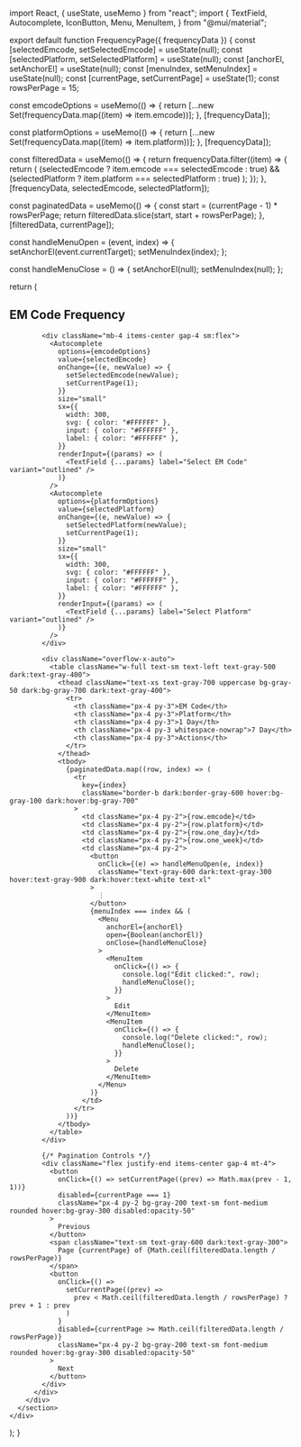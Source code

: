import React, { useState, useMemo } from "react";
import {
  TextField,
  Autocomplete,
  IconButton,
  Menu,
  MenuItem,
} from "@mui/material";

export default function FrequencyPage({ frequencyData }) {
  const [selectedEmcode, setSelectedEmcode] = useState(null);
  const [selectedPlatform, setSelectedPlatform] = useState(null);
  const [anchorEl, setAnchorEl] = useState(null);
  const [menuIndex, setMenuIndex] = useState(null);
  const [currentPage, setCurrentPage] = useState(1);
  const rowsPerPage = 15;

  const emcodeOptions = useMemo(() => {
    return [...new Set(frequencyData.map((item) => item.emcode))];
  }, [frequencyData]);

  const platformOptions = useMemo(() => {
    return [...new Set(frequencyData.map((item) => item.platform))];
  }, [frequencyData]);

  const filteredData = useMemo(() => {
    return frequencyData.filter((item) => {
      return (
        (selectedEmcode ? item.emcode === selectedEmcode : true) &&
        (selectedPlatform ? item.platform === selectedPlatform : true)
      );
    });
  }, [frequencyData, selectedEmcode, selectedPlatform]);

  const paginatedData = useMemo(() => {
    const start = (currentPage - 1) * rowsPerPage;
    return filteredData.slice(start, start + rowsPerPage);
  }, [filteredData, currentPage]);

  const handleMenuOpen = (event, index) => {
    setAnchorEl(event.currentTarget);
    setMenuIndex(index);
  };

  const handleMenuClose = () => {
    setAnchorEl(null);
    setMenuIndex(null);
  };

  return (
    <div id="reviews" role="tabpanel">
      <section className="bg-gray-50 dark:bg-gray-900 py-3 sm:py-5">
        <div className="mx-auto max-w-screen-xl px-4 2xl:px-0">
          <div className="mb-4 divide-y divide-gray-200 rounded-lg border border-gray-200 bg-white p-4 shadow-sm dark:divide-gray-700 dark:border-gray-700 dark:bg-gray-800 md:p-6">
            <div className="items-center justify-between pb-4 md:flex mb">
              <h2 className="mb-4 text-xl font-semibold text-gray-900 dark:text-white md:mb-0">
                EM Code Frequency
              </h2>
            </div>

            <div className="mb-4 items-center gap-4 sm:flex">
              <Autocomplete
                options={emcodeOptions}
                value={selectedEmcode}
                onChange={(e, newValue) => {
                  setSelectedEmcode(newValue);
                  setCurrentPage(1);
                }}
                size="small"
                sx={{
                  width: 300,
                  svg: { color: "#FFFFFF" },
                  input: { color: "#FFFFFF" },
                  label: { color: "#FFFFFF" },
                }}
                renderInput={(params) => (
                  <TextField {...params} label="Select EM Code" variant="outlined" />
                )}
              />
              <Autocomplete
                options={platformOptions}
                value={selectedPlatform}
                onChange={(e, newValue) => {
                  setSelectedPlatform(newValue);
                  setCurrentPage(1);
                }}
                size="small"
                sx={{
                  width: 300,
                  svg: { color: "#FFFFFF" },
                  input: { color: "#FFFFFF" },
                  label: { color: "#FFFFFF" },
                }}
                renderInput={(params) => (
                  <TextField {...params} label="Select Platform" variant="outlined" />
                )}
              />
            </div>

            <div className="overflow-x-auto">
              <table className="w-full text-sm text-left text-gray-500 dark:text-gray-400">
                <thead className="text-xs text-gray-700 uppercase bg-gray-50 dark:bg-gray-700 dark:text-gray-400">
                  <tr>
                    <th className="px-4 py-3">EM Code</th>
                    <th className="px-4 py-3">Platform</th>
                    <th className="px-4 py-3">1 Day</th>
                    <th className="px-4 py-3 whitespace-nowrap">7 Day</th>
                    <th className="px-4 py-3">Actions</th>
                  </tr>
                </thead>
                <tbody>
                  {paginatedData.map((row, index) => (
                    <tr
                      key={index}
                      className="border-b dark:border-gray-600 hover:bg-gray-100 dark:hover:bg-gray-700"
                    >
                      <td className="px-4 py-2">{row.emcode}</td>
                      <td className="px-4 py-2">{row.platform}</td>
                      <td className="px-4 py-2">{row.one_day}</td>
                      <td className="px-4 py-2">{row.one_week}</td>
                      <td className="px-4 py-2">
                        <button
                          onClick={(e) => handleMenuOpen(e, index)}
                          className="text-gray-600 dark:text-gray-300 hover:text-gray-900 dark:hover:text-white text-xl"
                        >
                          ⋮
                        </button>
                        {menuIndex === index && (
                          <Menu
                            anchorEl={anchorEl}
                            open={Boolean(anchorEl)}
                            onClose={handleMenuClose}
                          >
                            <MenuItem
                              onClick={() => {
                                console.log("Edit clicked:", row);
                                handleMenuClose();
                              }}
                            >
                              Edit
                            </MenuItem>
                            <MenuItem
                              onClick={() => {
                                console.log("Delete clicked:", row);
                                handleMenuClose();
                              }}
                            >
                              Delete
                            </MenuItem>
                          </Menu>
                        )}
                      </td>
                    </tr>
                  ))}
                </tbody>
              </table>
            </div>

            {/* Pagination Controls */}
            <div className="flex justify-end items-center gap-4 mt-4">
              <button
                onClick={() => setCurrentPage((prev) => Math.max(prev - 1, 1))}
                disabled={currentPage === 1}
                className="px-4 py-2 bg-gray-200 text-sm font-medium rounded hover:bg-gray-300 disabled:opacity-50"
              >
                Previous
              </button>
              <span className="text-sm text-gray-600 dark:text-gray-300">
                Page {currentPage} of {Math.ceil(filteredData.length / rowsPerPage)}
              </span>
              <button
                onClick={() =>
                  setCurrentPage((prev) =>
                    prev < Math.ceil(filteredData.length / rowsPerPage) ? prev + 1 : prev
                  )
                }
                disabled={currentPage >= Math.ceil(filteredData.length / rowsPerPage)}
                className="px-4 py-2 bg-gray-200 text-sm font-medium rounded hover:bg-gray-300 disabled:opacity-50"
              >
                Next
              </button>
            </div>
          </div>
        </div>
      </section>
    </div>
  );
}


